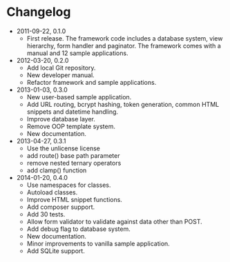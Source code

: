 # Changelog

- 2011-09-22, 0.1.0
    - First release. The framework code includes a database system, view hierarchy, form handler and paginator. The framework comes with a manual and 12 sample applications.
- 2012-03-20, 0.2.0
    - Add local Git repository.
    - New developer manual.
    - Refactor framework and sample applications.
- 2013-01-03, 0.3.0
    - New user-based sample application.
    - Add URL routing, bcrypt hashing, token generation, common HTML snippets and datetime handling.
    - Improve database layer.
    - Remove OOP template system.
    - New documentation.
- 2013-04-27, 0.3.1
    - Use the unlicense license
    - add route() base path parameter
    - remove nested ternary operators
    - add clamp() function
- 2014-01-20, 0.4.0
    - Use namespaces for classes.
    - Autoload classes.
    - Improve HTML snippet functions.
    - Add composer support.
    - Add 30 tests.
    - Allow form validator to validate against data other than POST.
    - Add debug flag to database system.
    - New documentation.
    - Minor improvements to vanilla sample application.
    - Add SQLite support.